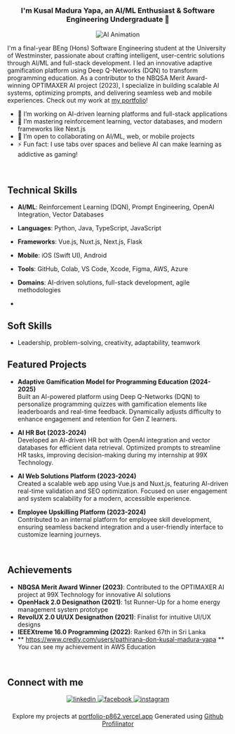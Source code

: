 ### <div align="center">I'm Kusal Madura Yapa, an AI/ML Enthusiast & Software Engineering Undergraduate 🚀</div>  
<div align="center">
<img src="https://i.pinimg.com/originals/4a/fd/e9/4afde9596bfe30a1bb56a556f1ffefa6.gif" alt="AI Animation">
</div>  

I'm a final-year BEng (Hons) Software Engineering student at the University of Westminster, passionate about crafting intelligent, user-centric solutions through AI/ML and full-stack development. I led an innovative adaptive gamification platform using Deep Q-Networks (DQN) to transform programming education. As a contributor to the NBQSA Merit Award-winning OPTIMAXER AI project (2023), I specialize in building scalable AI systems, optimizing prompts, and delivering seamless web and mobile experiences. Check out my work at [my portfolio](https://portfolio-p862.vercel.app/)!

- 🔭 I’m working on AI-driven learning platforms and full-stack applications  
- 🌱 I’m mastering reinforcement learning, vector databases, and modern frameworks like Next.js  
- 👯 I’m open to collaborating on AI/ML, web, or mobile projects  
- ⚡ Fun fact: I use tabs over spaces and believe AI can make learning as addictive as gaming!  

<br/>  

## Technical Skills  
- **AI/ML**: Reinforcement Learning (DQN), Prompt Engineering, OpenAI Integration, Vector Databases  
- **Languages**: Python, Java, TypeScript, JavaScript  
- **Frameworks**: Vue.js, Nuxt.js, Next.js, Flask  
- **Mobile**: iOS (Swift UI), Android  
- **Tools**: GitHub, Colab, VS Code, Xcode, Figma, AWS, Azure  
- **Domains**: AI-driven solutions, full-stack development, agile methodologies

- <div data-iframe-width="150" data-iframe-height="270" data-share-badge-id="20303c08-eb08-4ea1-91c5-bbc2276499bd" data-share-badge-host="https://www.credly.com"></div><script type="text/javascript" async src="//cdn.credly.com/assets/utilities/embed.js"></script>

## Soft Skills  
- Leadership, problem-solving, creativity, adaptability, teamwork  

## Featured Projects  
- **Adaptive Gamification Model for Programming Education (2024-2025)**  
  Built an AI-powered platform using Deep Q-Networks (DQN) to personalize programming quizzes with gamification elements like leaderboards and real-time feedback. Dynamically adjusts difficulty to enhance engagement and retention for Gen Z learners.   

- **AI HR Bot (2023-2024)**  
  Developed an AI-driven HR bot with OpenAI integration and vector databases for efficient data retrieval. Optimized prompts to streamline HR tasks, improving decision-making during my internship at 99X Technology.  

- **AI Web Solutions Platform (2023-2024)**  
  Created a scalable web app using Vue.js and Nuxt.js, featuring AI-driven real-time validation and SEO optimization. Focused on user engagement and system scalability for a modern, accessible experience. 

- **Employee Upskilling Platform (2023-2024)**  
  Contributed to an internal platform for employee skill development, ensuring seamless backend integration and a user-friendly interface to customize learning journeys. 
<br/>  

## Achievements  
- **NBQSA Merit Award Winner (2023)**: Contributed to the OPTIMAXER AI project at 99X Technology for innovative AI solutions  
- **OpenHack 2.0 Designathon (2021)**: 1st Runner-Up for a home energy management system prototype  
- **RevolUX 2.0 UI/UX Designathon (2021)**: Finalist for intuitive UI/UX designs  
- **IEEEXtreme 16.0 Programming (2022)**: Ranked 67th in Sri Lanka  
- ** https://www.credly.com/users/pathirana-don-kusal-madura-yapa ** You can see my achievement in AWS Education 
<br/>  

## Connect with me  
<div align="center">
<a href="https://www.linkedin.com/in/kusal-madura-yapa-43a78b20b/" target="_blank">
<img src=https://img.shields.io/badge/linkedin-%231E77B5.svg?&style=for-the-badge&logo=linkedin&logoColor=white alt=linkedin style="margin-bottom: 5px;" />
</a>
<a href="https://www.facebook.com/iamrishavanand" target="_blank">
<img src=https://img.shields.io/badge/facebook-%232E87FB.svg?&style=for-the-badge&logo=facebook&logoColor=white alt=facebook style="margin-bottom: 5px;" />
</a>
<a href="https://www.instagram.com/silent_tiger_29/" target="_blank">
<img src=https://img.shields.io/badge/instagram-%23000000.svg?&style=for-the-badge&logo=instagram&logoColor=white alt=instagram style="margin-bottom: 5px;" />
</a>   
</div>  

<br/>  

<div align="center">
Explore my projects at <a href="https://portfolio-p862.vercel.app/" target="_blank">portfolio-p862.vercel.app</a>  
Generated using <a href="https://profilinator.rishav.dev/" target="_blank">Github Profilinator</a>
</div>
